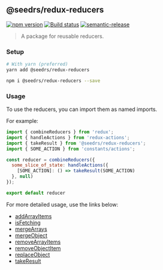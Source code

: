 ## @seedrs/redux-reducers


[![npm version](https://badge.fury.io/js/%40seedrs%2Fredux-reducers.svg)](https://badge.fury.io/js/%40seedrs%2Fredux-reducers) [![Build status](https://badge.buildkite.com/d3580e40ed2858a737c15677c44ddd5f2bc5636f0d0cef5422.svg)](https://buildkite.com/seedrs/redux-reducers) [![semantic-release](https://img.shields.io/badge/%20%20%F0%9F%93%A6%F0%9F%9A%80-semantic--release-e10079.svg)](https://github.com/semantic-release/semantic-release)

> A package for reusable reducers.

### Setup

```bash
# With yarn (preferred)
yarn add @seedrs/redux-reducers
```

```bash
npm i @seedrs/redux-reducers --save
```

### Usage

To use the reducers, you can import them as named imports.

For example:

```javascript
import { combineReducers } from 'redux';
import { handleActions } from 'redux-actions';
import { takeResult } from '@seedrs/redux-reducers';
import { SOME_ACTION } from 'constants/actions';

const reducer = combineReducers({
  some_slice_of_state: handleActions({
    [SOME_ACTION]: () => takeResult(SOME_ACTION)
  }, null)
});

export default reducer
```

For more detailed usage, use the links below:

* [addArrayItems](src/reducers/addArrayItems)
* [isFetching](src/reducers/isFetching)
* [mergeArrays](src/reducers/mergeArrays)
* [mergeObject](src/reducers/mergeObject)
* [removeArrayItems](src/reducers/removeArrayItems)
* [removeObjectItem](src/reducers/removeObjectItem)
* [replaceObject](src/reducers/replaceObject)
* [takeResult](src/reducers/takeResult)
